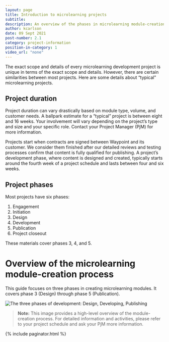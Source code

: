 ```yaml
---
layout: page
title: Introduction to microlearning projects
subtitle:
description: An overview of the phases in microlearning module-creation projects
author: kcarlson
date: 09 Sept 2021
post-number: 2.1
category: project-information
position-in-category: 1
video_url: "none"
---
```


The exact scope and details of every microlearning development project is unique in terms of the exact scope and details. However, there are certain similarities between most projects. Here are some details about “typical” microlearning projects.

## Project duration

Project duration can vary drastically based on module type, volume, and customer needs. A ballpark estimate for a “typical” project is between eight and 16 weeks. Your involvement will vary depending on the project’s type and size and your specific role. Contact your Project Manager (PjM) for more information.

Projects start when contracts are signed between Waypoint and its customer. We consider them finished after our detailed reviews and testing processes confirm that content is fully qualified for publishing. A project’s development phase, where content is designed and created, typically starts around the fourth week of a project schedule and lasts between four and six weeks.

## Project phases

Most projects have six phases:

1. Engagement
2. Initiation
3. Design
4. Development
5. Publication
6. Project closeout

These materials cover phases 3, 4, and 5.

# Overview of the microlearning module-creation process

This guide focuses on three phases in creating microlearning modules. It covers phase 3 (Design) through phase 5 (Publication).

![The three phases of development: Design, Developing, Publishing](../assets/images/02-projects/3-phases-development.png)

>**Note:** This image provides a high-level overview of the module-creation process. For detailed information and activities, please refer to your project schedule and ask your PjM more information.

{% include paginator.html %}
